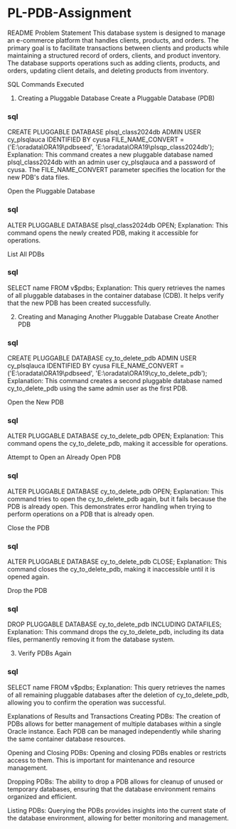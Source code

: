 # PL-PDB-Assignment

README
Problem Statement
This database system is designed to manage an e-commerce platform that handles clients, products, and orders. The primary goal is to facilitate transactions between clients and products while maintaining a structured record of orders, clients, and product inventory. The database supports operations such as adding clients, products, and orders, updating client details, and deleting products from inventory.

SQL Commands Executed
1. Creating a Pluggable Database
Create a Pluggable Database (PDB)

### sql

CREATE PLUGGABLE DATABASE plsql_class2024db
  ADMIN USER cy_plsqlauca IDENTIFIED BY cyusa
  FILE_NAME_CONVERT = ('E:\oradata\ORA19\pdbseed', 'E:\oradata\ORA19\plsqp_class2024db');
Explanation: This command creates a new pluggable database named plsql_class2024db with an admin user cy_plsqlauca and a password of cyusa. The FILE_NAME_CONVERT parameter specifies the location for the new PDB's data files.

Open the Pluggable Database

### sql

ALTER PLUGGABLE DATABASE plsql_class2024db OPEN;
Explanation: This command opens the newly created PDB, making it accessible for operations.

List All PDBs

### sql

SELECT name FROM v$pdbs;
Explanation: This query retrieves the names of all pluggable databases in the container database (CDB). It helps verify that the new PDB has been created successfully.

2. Creating and Managing Another Pluggable Database
Create Another PDB

### sql

CREATE PLUGGABLE DATABASE cy_to_delete_pdb
  ADMIN USER cy_plsqlauca IDENTIFIED BY cyusa
  FILE_NAME_CONVERT = ('E:\oradata\ORA19\pdbseed', 'E:\oradata\ORA19\cy_to_delete_pdb');
Explanation: This command creates a second pluggable database named cy_to_delete_pdb using the same admin user as the first PDB.

Open the New PDB

### sql

ALTER PLUGGABLE DATABASE cy_to_delete_pdb OPEN;
Explanation: This command opens the cy_to_delete_pdb, making it accessible for operations.

Attempt to Open an Already Open PDB

### sql

ALTER PLUGGABLE DATABASE cy_to_delete_pdb OPEN;
Explanation: This command tries to open the cy_to_delete_pdb again, but it fails because the PDB is already open. This demonstrates error handling when trying to perform operations on a PDB that is already open.

Close the PDB

### sql

ALTER PLUGGABLE DATABASE cy_to_delete_pdb CLOSE;
Explanation: This command closes the cy_to_delete_pdb, making it inaccessible until it is opened again.

Drop the PDB

### sql

DROP PLUGGABLE DATABASE cy_to_delete_pdb INCLUDING DATAFILES;
Explanation: This command drops the cy_to_delete_pdb, including its data files, permanently removing it from the database system.

3. Verify PDBs Again

### sql

SELECT name FROM v$pdbs;
Explanation: This query retrieves the names of all remaining pluggable databases after the deletion of cy_to_delete_pdb, allowing you to confirm the operation was successful.


Explanations of Results and Transactions
Creating PDBs: The creation of PDBs allows for better management of multiple databases within a single Oracle instance. Each PDB can be managed independently while sharing the same container database resources.

Opening and Closing PDBs: Opening and closing PDBs enables or restricts access to them. This is important for maintenance and resource management.

Dropping PDBs: The ability to drop a PDB allows for cleanup of unused or temporary databases, ensuring that the database environment remains organized and efficient.

Listing PDBs: Querying the PDBs provides insights into the current state of the database environment, allowing for better monitoring and management.
